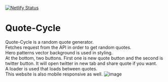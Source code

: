 [![Netlify Status](https://api.netlify.com/api/v1/badges/99c13528-9f8a-4323-a6d8-0dedb631865f/deploy-status)](https://app.netlify.com/sites/quotesgenv1-js/deploys)
# Quote-Cycle
Quote-Cycle is a random quote generator.<br>
Fetches request from the API in order to get random quotes.<br>
Hero patterns vector background is used in styling.<br>
At the bottom, two buttons. First one is new quote button and the second is twitter button. It will open twitter in new tab and share quote if you want.<br>
A loader is used that loads between quotes.<br>
This website is also mobile responsive as well.
![image](https://user-images.githubusercontent.com/60316890/177035426-036544b4-3f2a-4de5-a178-5236c5536efb.png)
